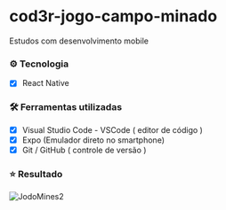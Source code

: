# cod3r-jogo-campo-minado

Estudos com desenvolvimento mobile

### :gear: Tecnologia
   - [x] React Native

### :hammer_and_wrench: Ferramentas utilizadas
   - [x] Visual Studio Code - VSCode ( editor de código )
   - [x] Expo (Emulador direto no smartphone)
   - [x] Git / GitHub ( controle de versão )

### :star: Resultado

![JodoMines2](https://user-images.githubusercontent.com/7707439/154180217-846f70de-eee1-48eb-9273-e829ecda0a5c.jpg)
